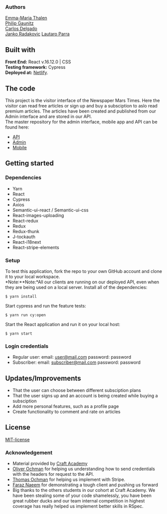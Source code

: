 ### Authors
[Emma-Maria Thalen](https://github.com/emtalen)  
[Philip Gaunitz](https://github.com/pgauntiz)  
[Carlos Delgado](https://github.com/Carltesio)  
[Janko Radakovic](https://github.com/MadFarmer101)
[Lautaro Parra](https://github.com/MadFarmer101) 

## Built with
**Front End:** React v.16.12.0 | CSS  
**Testing framework:** Cypress  
**Deployed at:** [Netlify](https://themarstimes.netlify.com/).

## The code   
This project is the visitor interface of the Newspaper Mars Times. Here the visitor can read free articles or sign up and buy a subsciption to aslo read premium articles. 
The articles have been created and published from our Admin interface and are stored in our API.  
The master repository for the admin interface, mobile app and API can be found here:
* [API](https://github.com/CraftAcademy/newsroom_3_api.git)
* [Admin](https://github.com/CraftAcademy/newsroom_3_client_admin.git)
* [Mobile](https://github.com/CraftAcademy/newsroom_3_mobile_app.git)

## Getting started
### Dependencies  
* Yarn
* React
* Cypress
* Axios
* Semantic-ui-react / Semantic-ui-css
* React-images-uploading
* React-redux
* Redux
* Redux-thunk
* J-tockauth
* React-i18next
* React-stripe-elements

### Setup   
To test this application, fork the repo to your own GitHub account and clone it to your local workspace. </br>
*Note:**Note:*All our clients are running on our deployed API, even when they are being used on a local server. 
Install all of the dependencies:    
```
$ yarn install
```  
Start cypress and run the feature tests:  
```
$ yarn run cy:open
```
Start the React application and run it on your local host:
```
$ yarn start
```

### Login credentials
- Regular user: email: user@mail.com password: password
- Subscriber: email: subscriber@mail.com password: password

## Updates/Improvements   
- That the user can choose between different subsciption plans
- That the user signs up and an account is being created while buying a subsciption
- Add more personal features, such as a profile page 
- Create functionality to comment and rate on articles

## License  
[MIT-license](https://en.wikipedia.org/wiki/MIT_License)

### Acknowledgement  
- Material provided by [Craft Academy](https://craftacademy.se)
- [Oliver Ochman](https://github.com/oliverochman/) for helping us understanding how to send credentials with the headers for request to the API.
- [Thomas Ochman](https://github.com/tochman/) for helping us implement with Stripe. 
- [Faraz Naeem](https://github.com/faraznaeem) for demonstrating a tough client and pushing us forward
- Big thanks to the others students in our cohort at Craft Academy. We have been stealing some of your code shamelessly, you have been great rubber ducks and our team internal competition in highest coverage has really helped us implement better skills in RSpec.  